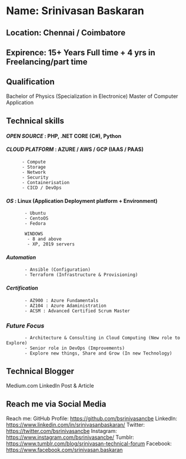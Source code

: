 # Name: Srinivasan Baskaran

## Location: Chennai / Coimbatore

## Expirence: 15+ Years Full time + 4 yrs in Freelancing/part time

## Qualification
Bachelor of Physics (Specialization in Electronice)
Master of Computer Application

## Technical skills

#### *OPEN SOURCE* : PHP, .NET CORE (C#), Python
#### *CLOUD PLATFORM* : AZURE / AWS / GCP (IAAS / PAAS)
          - Compute
          - Storage
          - Network
          - Security
          - Containerisation
          - CICD / DevOps

#### *OS* : Linux (Application Deployment platform + Environment)
           - Ubuntu
           - CentoOS
           - Fedora

           WINDOWS
            - 8 and above
            - XP, 2019 servers

#### *Automation*
           - Ansible (Configuration)
           - Terraform (Infrastructure & Provisioning)
#### *Certification* 
           - AZ900 : Azure Fundamentals
           - AZ104 : Azure Adaministration
           - ACSM : Advanced Certified Scrum Master

### _Future Focus_         
           - Architecture & Consulting in Cloud Computing (New role to Explore)
           - Senior role in DevOps (Improvements)
           - Explore new things, Share and Grow (In new Technology)


## Technical Blogger
Medium.com
LinkedIn Post & Article

## Reach me via Social Media
Reach me:
GitHub Profile: https://github.com/bsrinivasancbe
LinkedIn: https://www.linkedin.com/in/srinivasanbaskaran/
Twitter: https://twitter.com/bsrinivasancbe
Instagram: https://www.instagram.com/bsrinivasancbe/
Tumblr: https://www.tumblr.com/blog/srinivasan-technical-forum
Facebook: https://www.facebook.com/srinivasan.baskaran